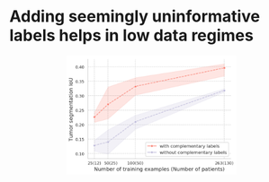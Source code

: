 # Adding seemingly uninformative labels helps in low data regimes
<p align="center">
  <img width="60%" src="generalization_gap.png">
</p>
